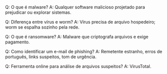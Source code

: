 Q: O que é malware?
A: Qualquer software malicioso projetado para prejudicar ou explorar sistemas.

Q: Diferença entre vírus e worm?
A: Vírus precisa de arquivo hospedeiro; worm se espalha sozinho pela rede.

Q: O que é ransomware?
A: Malware que criptografa arquivos e exige pagamento.

Q: Como identificar um e-mail de phishing?
A: Remetente estranho, erros de português, links suspeitos, tom de urgência.

Q: Ferramenta online para análise de arquivos suspeitos?
A: VirusTotal.
